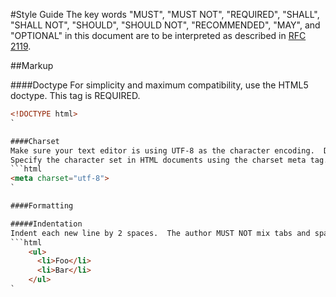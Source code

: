 #Style Guide
The key words "MUST", "MUST NOT", "REQUIRED", "SHALL", "SHALL NOT", "SHOULD", "SHOULD NOT", "RECOMMENDED", "MAY", and "OPTIONAL" in this document are to be interpreted as described in [RFC 2119](http://www.ietf.org/rfc/rfc2119.txt).

##Markup

####Doctype
For simplicity and maximum compatibility, use the HTML5 doctype.  This tag is REQUIRED.
```html
<!DOCTYPE html>
`

####Charset
Make sure your text editor is using UTF-8 as the character encoding.  Do not use a byte order mark (BOM).
Specify the character set in HTML documents using the charset meta tag.  This tag is REQUIRED.
```html
<meta charset="utf-8">
`

####Formatting

#####Indentation
Indent each new line by 2 spaces.  The author MUST NOT mix tabs and spaces.
```html
    <ul>
      <li>Foo</li>
      <li>Bar</li>
    </ul>
`